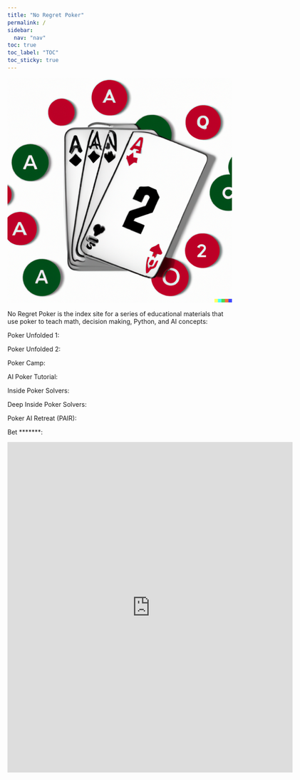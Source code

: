 ```yaml
---
title: "No Regret Poker"
permalink: /
sidebar:
  nav: "nav"
toc: true
toc_label: "TOC"
toc_sticky: true
---
```


![No Regret Poker](./assets/nrp.png)

No Regret Poker is the index site for a series of educational materials that use poker to teach math, decision making, Python, and AI concepts:

Poker Unfolded 1:

Poker Unfolded 2:

Poker Camp:

AI Poker Tutorial:

Inside Poker Solvers:

Deep Inside Poker Solvers:

Poker AI Retreat (PAIR):

Bet *******: 

<iframe src="https://docs.google.com/forms/d/e/1FAIpQLSep2wLWyYzyBt2tBxCjlhEzUmMfSu8iVRRT2Zs5C5GUf_F3gw/viewform?embedded=true" width="640" height="741" frameborder="0" marginheight="0" marginwidth="0">Loading…</iframe>